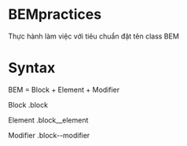 # BEMpractices
Thực hành làm việc với tiêu chuẩn đặt tên class BEM

# Syntax
BEM = Block + Element + Modifier

Block
.block

Element
.block__element

Modifier
.block--modifier

